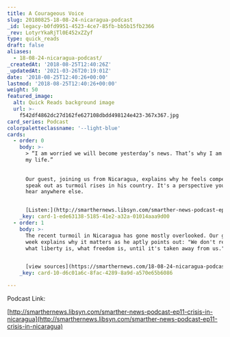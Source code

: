```yaml
---
title: A Courageous Voice
slug: 20180825-18-08-24-nicaragua-podcast
_id: legacy-b0fd9951-4523-4ce7-85fb-bb5b15fb2366
_rev: LotyrYkaRjTl0E452xZZyf
type: quick_reads
draft: false
aliases:
  - 18-08-24-nicaragua-podcast/
_createdAt: '2018-08-25T12:40:26Z'
_updatedAt: '2021-03-26T20:19:01Z'
date: '2018-08-25T12:40:26+00:00'
lastmod: '2018-08-25T12:40:26+00:00'
weight: 50
featured_image:
  alt: Quick Reads background image
  url: >-
    f542df4862dc27d162fe627108dbdd498124e423-367x367.jpg
card_series: Podcast
colorpaletteclassname: '--light-blue'
cards:
  - order: 0
    body: >-
      > “I am worried we will become yesterday’s news. That’s why I am risking
      my life.”  
        
        
      Our guest, joining us from Nicaragua, explains why he feels compelled to
      speak out as turmoil rises in his country. It's a perspective you won't
      hear anywhere else.


      [Listen:](http://smarthernews.libsyn.com/smarther-news-podcast-ep11-crisis-in-nicaragua)
    _key: card-1-ede63138-5185-41e2-a32a-01014aaa9d00
  - order: 1
    body: >-
      The recent turmoil in Nicaragua has gone mostly overlooked. Our guest this
      week explains why it matters as he aptly points out: "We don't really know
      what liberty is, what freedom is, until it's taken away from us."


      [view sources](https://smarthernews.com/18-08-24-nicaragua-podcast/)
    _key: card-10-d6c01a6c-8fac-4289-8a9d-a570e65b6086

---
```

Podcast Link:

[http://smarthernews.libsyn.com/smarther-news-podcast-ep11-crisis-in-nicaragua](http://smarthernews.libsyn.com/smarther-news-podcast-ep11-crisis-in-nicaragua)